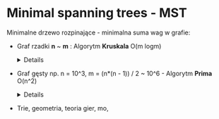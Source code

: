 # Minimal spanning trees - MST
Minimalne drzewo rozpinające - minimalna suma wag w grafie:
 - Graf rzadki **n** ~ **m** : Algorytm **Kruskala** O(m logm)
    <details>

    ```cpp
    #include <iostream>
    #include <vector>

    using namespace std;

    struct edge{
        int start, end, weight;
    };

    auto cmp1 = [](const edge& a, const edge& b){ return a.weight < b.weight; };
    vector<edge> edges;

    int n, m;
    constexpr int MAX_N = 1e6 * 2 + 1;
    int rep[MAX_N + 1];

    int Find(int a){
        if(a == rep[a])
            return a;
        return (rep[a] = Find(rep[a]));
    }

    void Union(int a, int b){
        rep[Find(a)] = Find(b);
    }

    int main()
    {
        cin >> n >> m;
        REP(i, n)
            rep[i + 1] = i + 1;
        REP(i, m){
            int a, b, w;
            cin >> a >> b >> w;
            edges.push_back({a, b, w});
        }

        sort(edges.begin(), edges.end(), cmp1); // sortowanie po krawędziach

        for(edge& e: edges){
            if(Find(e.start) != Find(e.end)){
                Union(e.start, e.end);
            }
        }
    }
    
    ```

    </details>
 - Graf gęsty np. n = 10^3, m = (n*(n - 1)) / 2 ~ 10^6 - Algorytm **Prima** O(n^2)
    <details>

    ```cpp
    // Kod się w przyszłości pojawi :))
    ```

    </details>

- Trie, geometria, teoria gier, mo, 